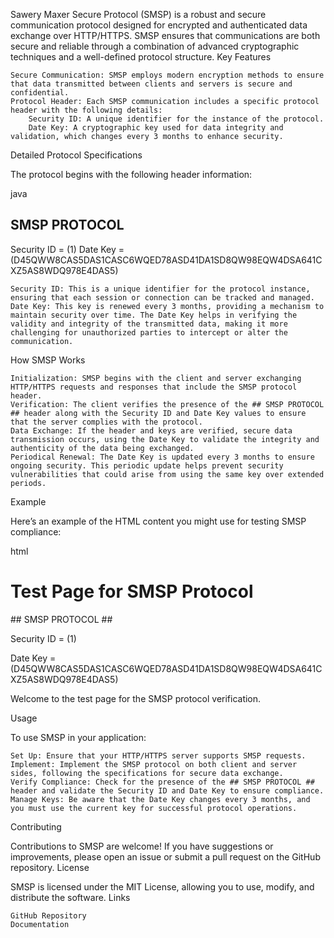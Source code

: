 Sawery Maxer Secure Protocol (SMSP) is a robust and secure communication protocol designed for encrypted and authenticated data exchange over HTTP/HTTPS. SMSP ensures that communications are both secure and reliable through a combination of advanced cryptographic techniques and a well-defined protocol structure.
Key Features

    Secure Communication: SMSP employs modern encryption methods to ensure that data transmitted between clients and servers is secure and confidential.
    Protocol Header: Each SMSP communication includes a specific protocol header with the following details:
        Security ID: A unique identifier for the instance of the protocol.
        Date Key: A cryptographic key used for data integrity and validation, which changes every 3 months to enhance security.

Detailed Protocol Specifications

The protocol begins with the following header information:

java

## SMSP PROTOCOL ##
Security ID = (1)
Date Key = (D45QWW8CAS5DAS1CASC6WQED78ASD41DA1SD8QW98EQW4DSA641CXZ5AS8WDQ978E4DAS5)

    Security ID: This is a unique identifier for the protocol instance, ensuring that each session or connection can be tracked and managed.
    Date Key: This key is renewed every 3 months, providing a mechanism to maintain security over time. The Date Key helps in verifying the validity and integrity of the transmitted data, making it more challenging for unauthorized parties to intercept or alter the communication.

How SMSP Works

    Initialization: SMSP begins with the client and server exchanging HTTP/HTTPS requests and responses that include the SMSP protocol header.
    Verification: The client verifies the presence of the ## SMSP PROTOCOL ## header along with the Security ID and Date Key values to ensure that the server complies with the protocol.
    Data Exchange: If the header and keys are verified, secure data transmission occurs, using the Date Key to validate the integrity and authenticity of the data being exchanged.
    Periodical Renewal: The Date Key is updated every 3 months to ensure ongoing security. This periodic update helps prevent security vulnerabilities that could arise from using the same key over extended periods.

Example

Here’s an example of the HTML content you might use for testing SMSP compliance:

html

<!DOCTYPE html>
<html lang="en">
<head>
    <meta charset="UTF-8">
    <meta name="viewport" content="width=device-width, initial-scale=1.0">
    <title>Test Page</title>
</head>
<body>
    <h1>Test Page for SMSP Protocol</h1>
    <div id="protocol">
        <p>## SMSP PROTOCOL ##</p>
        <p>Security ID = (1)</p>
        <p>Date Key = (D45QWW8CAS5DAS1CASC6WQED78ASD41DA1SD8QW98EQW4DSA641CXZ5AS8WDQ978E4DAS5)</p>
    </div>
    <p>Welcome to the test page for the SMSP protocol verification.</p>
</body>
</html>

Usage

To use SMSP in your application:

    Set Up: Ensure that your HTTP/HTTPS server supports SMSP requests.
    Implement: Implement the SMSP protocol on both client and server sides, following the specifications for secure data exchange.
    Verify Compliance: Check for the presence of the ## SMSP PROTOCOL ## header and validate the Security ID and Date Key to ensure compliance.
    Manage Keys: Be aware that the Date Key changes every 3 months, and you must use the current key for successful protocol operations.

Contributing

Contributions to SMSP are welcome! If you have suggestions or improvements, please open an issue or submit a pull request on the GitHub repository.
License

SMSP is licensed under the MIT License, allowing you to use, modify, and distribute the software.
Links

    GitHub Repository
    Documentation
